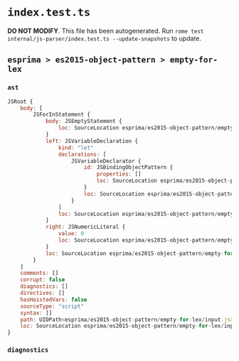 # `index.test.ts`

**DO NOT MODIFY**. This file has been autogenerated. Run `rome test internal/js-parser/index.test.ts --update-snapshots` to update.

## `esprima > es2015-object-pattern > empty-for-lex`

### `ast`

```javascript
JSRoot {
	body: [
		JSForInStatement {
			body: JSEmptyStatement {
				loc: SourceLocation esprima/es2015-object-pattern/empty-for-lex/input.js 1:17-1:18
			}
			left: JSVariableDeclaration {
				kind: "let"
				declarations: [
					JSVariableDeclarator {
						id: JSBindingObjectPattern {
							properties: []
							loc: SourceLocation esprima/es2015-object-pattern/empty-for-lex/input.js 1:9-1:11
						}
						loc: SourceLocation esprima/es2015-object-pattern/empty-for-lex/input.js 1:9-1:11
					}
				]
				loc: SourceLocation esprima/es2015-object-pattern/empty-for-lex/input.js 1:5-1:11
			}
			right: JSNumericLiteral {
				value: 0
				loc: SourceLocation esprima/es2015-object-pattern/empty-for-lex/input.js 1:15-1:16
			}
			loc: SourceLocation esprima/es2015-object-pattern/empty-for-lex/input.js 1:0-1:18
		}
	]
	comments: []
	corrupt: false
	diagnostics: []
	directives: []
	hasHoistedVars: false
	sourceType: "script"
	syntax: []
	path: UIDPath<esprima/es2015-object-pattern/empty-for-lex/input.js>
	loc: SourceLocation esprima/es2015-object-pattern/empty-for-lex/input.js 1:0-2:0
}
```

### `diagnostics`

```

```
